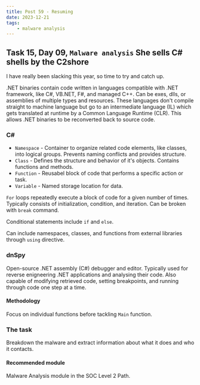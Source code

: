 ```yaml
---
title: Post 59 - Resuming
date: 2023-12-21
tags:
    - malware analysis
---
```

## Task 15, Day 09, `Malware analysis` She sells C# shells by the C2shore

I have really been slacking this year, so time to try and catch up.

.NET binaries contain code written in languages compatible with .NET framework, like C#, VB.NET, F#, and managed C++. Can be exes, dlls, or assemblies of multiple types and resources. These languages don't compile straight to machine language but go to an intermediate language (IL) which gets translated at runtime by a Common Language Runtime (CLR). This allows .NET binaries to be reconverted back to source code.

### C#
 - `Namespace` - Container to organize related code elements, like classes, into logical groups. Prevents naming conflicts and provides structure.
 - `Class` - Defines the structure and behavior of it's objects. Contains functions and methods.
 - `Function` - Reusabel block of code that performs a specific action or task. 
 - `Variable` - Named storage location for data.

`For` loops repeatedly execute a block of code for a given number of times. Typically consists of initialization, condition, and iteration. Can be broken with `break` command.

Conditional statements include `if` and `else`. 

Can include namespaces, classes, and functions from external libraries through `using` directive.

### dnSpy
Open-source .NET assembly (C#) debugger and editor. Typically used for reverse enigneering .NET applications and analysing their code. Also capable of modifying retrieved code, setting breakpoints, and running through code one step at a time.

#### Methodology
Focus on individual functions before tackling `Main` function.

### The task
Breakdown the malware and extract information about what it does and who it contacts.

#### Recommended module
Malware Analysis module in the SOC Level 2 Path.
